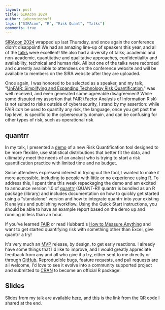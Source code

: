 ```yaml
---
layout: post
title: SIRAcon 2024
author: jabenninghoff
tags: ["SIRAcon", "R", "Risk Quant", "Talks"]
comments: true
---
```

[SIRAcon 2024](https://societyinforisk.org/SiRAcon24) wrapped up last Thursday, and once again the conference didn't disappoint! We had an amazing line-up of speakers this year, and all of the [talks](https://web.cvent.com/event/7f49b0a6-bca9-46fd-8245-a2deb671efee/websitePage:23d1376e-2723-411a-910a-0edf87b03015) were excellent! We also had a diversity of talks; academic and non-academic, quantitative and qualitative approaches, confidentiality and availability, technical and human risk. All but one of the talks were recorded and currently available to attendees on the conference website and will be available to members on the SIRA website after they are uploaded.

Once again, I was honored to be selected as a speaker, and my talk, "[UnFAIR: Simplifying and Expanding Technology Risk Quantification](https://web.cvent.com/event/7f49b0a6-bca9-46fd-8245-a2deb671efee/websitePage:23d1376e-2723-411a-910a-0edf87b03015?session=956b9176-13ad-4dac-af3c-e8ccb30bae8a&shareLink=true)," was well received, and even generated some agreeable disagreement! While some disputed my assertion that FAIR (Factor Analysis of Information Risk) is not suited to risks outside of cybersecurity, I stand by my assertion: while FAIR *can* be used to quantify any risk, the language, once you get past the top level, is specific to the cybersecurity domain, and can be confusing for other types of risk, such as operational risk.

## quantrr

In my talk, I presented a [demo](https://jabenninghoff.github.io/security/analysis/rq-demo.html) of a new Risk Quantification tool designed to be more flexible, use statistical distributions that better fit the data, and ultimately meet the needs of an analyst who is trying to start a risk quantification practice with limited time and no budget.

Since attendees expressed interest in trying out the tool, I wanted to make it more accessible, including to people with little or no experience using R. To address this, I spent time this week repackaging the demo and am excited to announce version 1.0 of [quantrr](https://jabenninghoff.github.io/quantrr/) (QUANT-R)! quantrr is bundled as an R package (library) and includes documentation on how to quickly get started using a "standalone" version and how to integrate quantrr into your existing R analysis and publishing workflow. Using the Quick Start instructions, you should be able to have an example report based on the demo up and running in less than an hour.

If you've learned [FAIR](https://en.wikipedia.org/wiki/Factor_analysis_of_information_risk) or read Hubbard's [How to Measure Anything](https://www.goodreads.com/book/show/444653.How_to_Measure_Anything) and want to get started quantifying risk with something other than Excel, give quantrr a try!

It's very much an [MVP](https://en.wikipedia.org/wiki/Minimum_viable_product) release, by design, to get early reactions. I already have some things that I'd like to improve, and I would greatly appreciate feedback from any and all who give it a try, either sent to me directly or through [GitHub](https://github.com/jabenninghoff/quantrr/). Reproducible bugs, feature requests, and pull requests are all welcome, I'd love to see it evolve into a community supported project and submitted to [CRAN](https://cran.r-project.org) to become an official R package!

## Slides

Slides from my talk are available [here](/assets/siracon2024-benninghoff.pdf), and [this](https://bento.me/jbenninghoff) is the link from the QR code I shared at the end.
